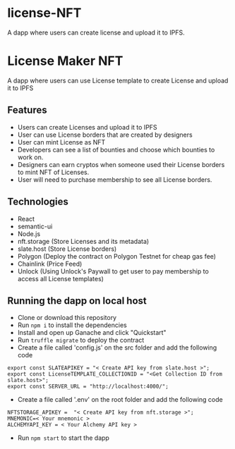 # license-NFT
A dapp where users can create license and upload it to IPFS.

# License Maker NFT
A dapp where users can use License template to create License and upload it to IPFS

## Features
- Users can create Licenses and upload it to IPFS
- User can use License borders that are created by designers
- User can mint License as NFT
- Developers can see a list of bounties and choose which bounties to work on.
- Designers can earn cryptos when someone used their License borders to mint NFT of Licenses.
- User will need to purchase membership to see all License borders.



## Technologies
- React
- semantic-ui
- Node.js
- nft.storage (Store Licenses and its metadata)
- slate.host (Store License borders)
- Polygon (Deploy the contract on Polygon Testnet for cheap gas fee)
- Chainlink (Price Feed)
- Unlock (Using Unlock's Paywall to get user to pay membership to access all License templates)

## Running the dapp on local host
- Clone or download this repository
- Run `npm i` to install the dependencies
- Install and open up Ganache and click "Quickstart"
- Run `truffle migrate` to deploy the contract
- Create a file called 'config.js' on the src folder and add the following code
```
export const SLATEAPIKEY = "< Create API key from slate.host >";
export const LicenseTEMPLATE_COLLECTIONID = "<Get Collection ID from slate.host>";
export const SERVER_URL = "http://localhost:4000/";
```
- Create a file called '.env' on the root folder and add the following code
```
NFTSTORAGE_APIKEY =  "< Create API key from nft.storage >";
MNEMONIC=< Your mnemonic >
ALCHEMYAPI_KEY = < Your Alchemy API key >
```
- Run `npm start` to start the dapp
